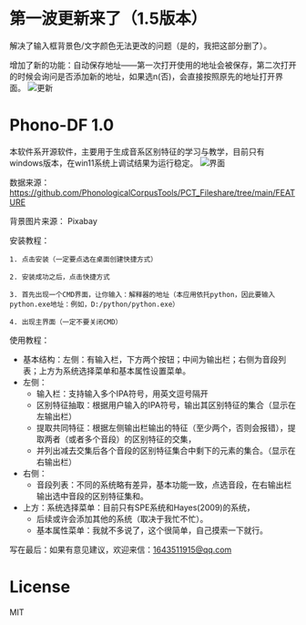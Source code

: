 # 第一波更新来了（1.5版本）
   
   解决了输入框背景色/文字颜色无法更改的问题（是的，我把这部分删了）。

   增加了新的功能：自动保存地址——第一次打开使用的地址会被保存，第二次打开的时候会询问是否添加新的地址，如果选n(否)，会直接按照原先的地址打开界面。
   ![更新](https://github.com/RexHanG96/Phono-DF-1.0/assets/140506479/583f4bee-2c40-47f5-9bae-099b2299e4f5)


# Phono-DF 1.0 

本软件系开源软件，主要用于生成音系区别特征的学习与教学，目前只有windows版本，在win11系统上调试结果为运行稳定。
![界面](https://github.com/RexHanG96/Phono-DF-1.0/assets/140506479/4ddf7719-a11d-4bb6-9777-68061679bc4a)



数据来源：
               https://github.com/PhonologicalCorpusTools/PCT_Fileshare/tree/main/FEATURE
            
背景图片来源：  Pixabay

安装教程：
    
    1. 点击安装（一定要点选在桌面创建快捷方式）
    
    2. 安装成功之后，点击快捷方式
    
    3. 首先出现一个CMD界面，让你输入：解释器的地址（本应用依托python，因此要输入python.exe地址：例如，D:/python/python.exe）
    
    4. 出现主界面（一定不要关闭CMD）


使用教程：
   * 基本结构：左侧：有输入栏，下方两个按钮；中间为输出栏；右侧为音段列表；上方为系统选择菜单和基本属性设置菜单。
   * 左侧：
        * 输入栏：支持输入多个IPA符号，用英文逗号隔开
        * 区别特征抽取：根据用户输入的IPA符号，输出其区别特征的集合（显示在左输出栏）
        * 提取共同特征：根据左侧输出栏输出的特征（至少两个，否则会报错），提取两者（或者多个音段）的区别特征的交集，
        * 并列出减去交集后各个音段的区别特征集合中剩下的元素的集合。（显示在右输出栏）
   * 右侧：
        * 音段列表：不同的系统略有差异，基本功能一致，点选音段，在右输出栏输出选中音段的区别特征集和。
   * 上方：系统选择菜单：目前只有SPE系统和Hayes(2009)的系统，
        * 后续或许会添加其他的系统（取决于我忙不忙）。
        * 基本属性菜单：我就不多说了，这个很简单，自己摸索一下就行。

  
  写在最后：如果有意见建议，欢迎来信：1643511915@qq.com

# License 

MIT
